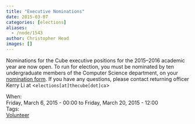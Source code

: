 ```yaml
---
title: "Executive Nominations"
date: 2015-03-07
categories: [elections]
aliases:
  - /node/1543
author: Christopher Head
images: []
---
```


<div class="field field-name-body field-type-text-with-summary field-label-hidden"><div class="field-items"><div class="field-item even"><p>Nominations for the Cube executive positions for the 2015&#x2013;2016 academic year are now open. To run for election, you must be nominated by ten undergraduate members of the Computer Science department, on your <a href="/files/2015%20Nomination%20Form.pdf">nomination form</a>. If you have any questions, please contact returning officer Kerry Li at &lt;<code>elections[at]thecube[dot]ca</code>&gt;</p>
</div></div></div><div class="field field-name-field-dates field-type-datetime field-label-above"><div class="field-label">When:&#xA0;</div><div class="field-items"><div class="field-item even"><span class="date-display-range"><span class="date-display-start">Friday, March 6, 2015 - 00:00</span> to <span class="date-display-end">Friday, March 20, 2015 - 12:00</span></span></div></div></div>    <footer>
    <div class="field field-name-field-tags field-type-taxonomy-term-reference field-label-above"><div class="field-label">Tags:&#xA0;</div><div class="field-items"><div class="field-item even"><a href="/club/volunteer">Volunteer</a></div></div></div>      </footer>
